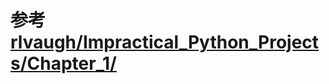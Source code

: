 # 参考[rlvaugh/Impractical_Python_Projects/Chapter_1/](https://github.com/rlvaugh/Impractical_Python_Projects/tree/master/Chapter_1)
